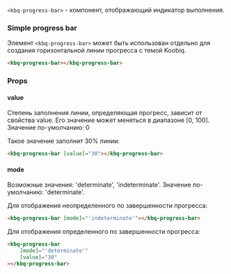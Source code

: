 `<kbq-progress-bar>` - компонент, отображающий индикатор выполнения.

### Simple progress bar

Элемент `<kbq-progress-bar>` может быть использован отдельно для создания горизонтальной линии прогресса с темой Koobiq.

```html
<kbq-progress-bar></kbq-progress-bar>
```

### Props

#### value

Степень заполнения линии, определяющая прогресс, зависит от свойства value.
Его значение может меняться в диапазоне [0, 100].
Значение по-умолчанию: 0

Такое значение заполнит 30% линии:

```html
<kbq-progress-bar [value]="30"></kbq-progress-bar>
```

<!-- example(progress-bar-overview) -->

#### mode

Возможные значения: 'determinate', 'indeterminate'.
Значение по-умолчанию: 'determinate'.

Для отображения неопределенного по завершенности прогресса:

```html
<kbq-progress-bar [mode]="'indeterminate'"></kbq-progress-bar>
```

Для отображения определенного по завершенности прогресса:

```html
<kbq-progress-bar
    [mode]="'determinate'"
    [value]="30"
></kbq-progress-bar>
```

<!-- example(progress-bar-indeterminate) -->

